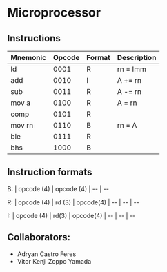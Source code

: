 # Microprocessor

## Instructions

| Mnemonic | Opcode | Format | Description
| --       |--      |--      | --
| ld       | 0001   |  R     | rn = Imm
| add      | 0010   |  I     | A += rn
| sub      | 0011   |  R     | A -= rn
| mov  a   | 0100   |  R     | A = rn
| comp     | 0101   |  R     | 
| mov rn   | 0110   |  B     | rn = A
| ble      | 0111   |  R     | 
| bhs      | 1000   |  B     |

## Instruction formats

B:
| opcode (4) | opcode (4)
| --      | --

R:
| opcode (4) | rd (3) | opcode(4)
| --      | --    | --    

I: 
| opcode (4)  | rd(3) | opcode(4)
| --      | --    | --




## Collaborators:
- Adryan Castro Feres
- Vitor Kenji Zoppo Yamada
